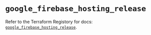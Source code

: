 # `google_firebase_hosting_release`

Refer to the Terraform Registory for docs: [`google_firebase_hosting_release`](https://registry.terraform.io/providers/hashicorp/google-beta/4.81.0/docs/resources/google_firebase_hosting_release).
